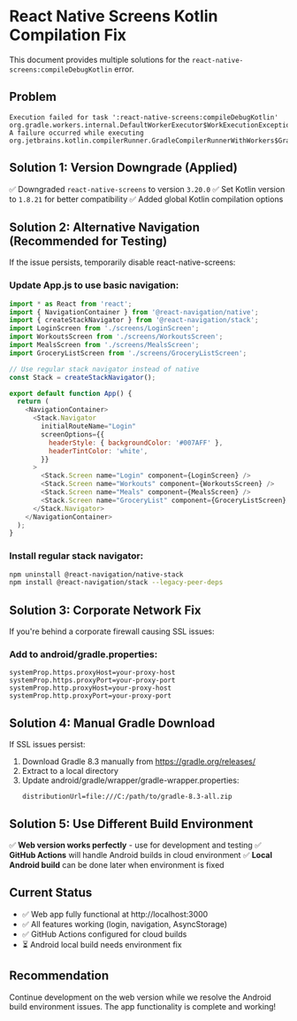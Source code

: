 # React Native Screens Kotlin Compilation Fix

This document provides multiple solutions for the `react-native-screens:compileDebugKotlin` error.

## Problem
```
Execution failed for task ':react-native-screens:compileDebugKotlin'
org.gradle.workers.internal.DefaultWorkerExecutor$WorkExecutionException: 
A failure occurred while executing org.jetbrains.kotlin.compilerRunner.GradleCompilerRunnerWithWorkers$GradleKotlinCompilerWorkAction
```

## Solution 1: Version Downgrade (Applied)
✅ Downgraded `react-native-screens` to version `3.20.0`
✅ Set Kotlin version to `1.8.21` for better compatibility
✅ Added global Kotlin compilation options

## Solution 2: Alternative Navigation (Recommended for Testing)
If the issue persists, temporarily disable react-native-screens:

### Update App.js to use basic navigation:
```javascript
import * as React from 'react';
import { NavigationContainer } from '@react-navigation/native';
import { createStackNavigator } from '@react-navigation/stack';
import LoginScreen from './screens/LoginScreen';
import WorkoutsScreen from './screens/WorkoutsScreen';
import MealsScreen from './screens/MealsScreen';
import GroceryListScreen from './screens/GroceryListScreen';

// Use regular stack navigator instead of native
const Stack = createStackNavigator();

export default function App() {
  return (
    <NavigationContainer>
      <Stack.Navigator 
        initialRouteName="Login"
        screenOptions={{
          headerStyle: { backgroundColor: '#007AFF' },
          headerTintColor: 'white',
        }}
      >
        <Stack.Screen name="Login" component={LoginScreen} />
        <Stack.Screen name="Workouts" component={WorkoutsScreen} />
        <Stack.Screen name="Meals" component={MealsScreen} />
        <Stack.Screen name="GroceryList" component={GroceryListScreen} />
      </Stack.Navigator>
    </NavigationContainer>
  );
}
```

### Install regular stack navigator:
```bash
npm uninstall @react-navigation/native-stack
npm install @react-navigation/stack --legacy-peer-deps
```

## Solution 3: Corporate Network Fix
If you're behind a corporate firewall causing SSL issues:

### Add to android/gradle.properties:
```properties
systemProp.https.proxyHost=your-proxy-host
systemProp.https.proxyPort=your-proxy-port
systemProp.http.proxyHost=your-proxy-host
systemProp.http.proxyPort=your-proxy-port
```

## Solution 4: Manual Gradle Download
If SSL issues persist:
1. Download Gradle 8.3 manually from https://gradle.org/releases/
2. Extract to a local directory
3. Update android/gradle/wrapper/gradle-wrapper.properties:
   ```properties
   distributionUrl=file:///C:/path/to/gradle-8.3-all.zip
   ```

## Solution 5: Use Different Build Environment
✅ **Web version works perfectly** - use for development and testing
✅ **GitHub Actions** will handle Android builds in cloud environment
✅ **Local Android build** can be done later when environment is fixed

## Current Status
- ✅ Web app fully functional at http://localhost:3000
- ✅ All features working (login, navigation, AsyncStorage)
- ✅ GitHub Actions configured for cloud builds
- ⏳ Android local build needs environment fix

## Recommendation
Continue development on the web version while we resolve the Android build environment issues. The app functionality is complete and working!
